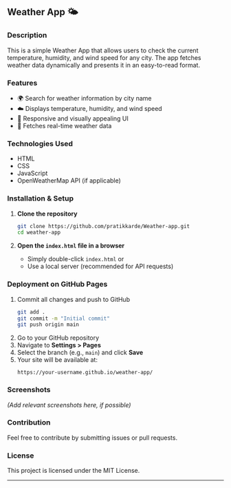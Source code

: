## Weather App 🌤️  

### Description  
This is a simple Weather App that allows users to check the current temperature, humidity, and wind speed for any city. The app fetches weather data dynamically and presents it in an easy-to-read format.  

### Features  
- 🌍 Search for weather information by city name  
- ☁️ Displays temperature, humidity, and wind speed  
- 🎨 Responsive and visually appealing UI  
- 🔄 Fetches real-time weather data  

### Technologies Used  
- HTML  
- CSS  
- JavaScript  
- OpenWeatherMap API (if applicable)  

### Installation & Setup  

1. **Clone the repository**  
   ```sh
   git clone https://github.com/pratikkarde/Weather-app.git
   cd weather-app
   ```

2. **Open the `index.html` file in a browser**  
   - Simply double-click `index.html` or  
   - Use a local server (recommended for API requests)  

### Deployment on GitHub Pages  
1. Commit all changes and push to GitHub  
   ```sh
   git add .
   git commit -m "Initial commit"
   git push origin main
   ```
2. Go to your GitHub repository  
3. Navigate to **Settings > Pages**  
4. Select the branch (e.g., `main`) and click **Save**  
5. Your site will be available at:  
   ```
   https://your-username.github.io/weather-app/
   ```

### Screenshots  
*(Add relevant screenshots here, if possible)*  

### Contribution  
Feel free to contribute by submitting issues or pull requests.  

### License  
This project is licensed under the MIT License.  

---
